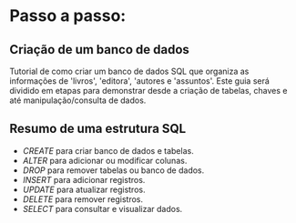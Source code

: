 # Passo a passo: 
## Criação de um banco de dados 
Tutorial de como criar um banco de dados SQL que organiza as informações de 'livros', 'editora', 'autores e 'assuntos'. Este guia será dividido em etapas para demonstrar desde a criação de tabelas, chaves e até manipulação/consulta de dados.

## Resumo de uma estrutura SQL
* _CREATE_ para criar banco de dados e tabelas.
* _ALTER_ para adicionar ou modificar colunas.
* _DROP_ para remover tabelas ou banco de dados.
* _INSERT_ para adicionar registros.
* _UPDATE_ para atualizar registros.
* _DELETE_ para remover registros.
* _SELECT_ para consultar e visualizar dados.

